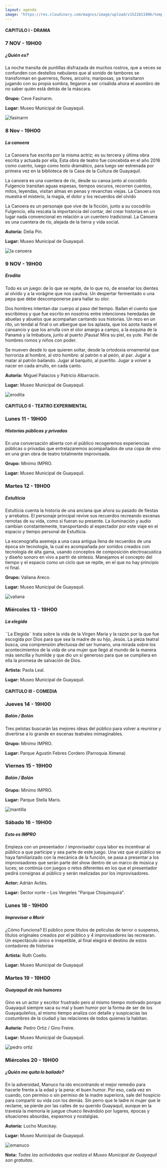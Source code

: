 ```yaml
---
layout: agenda
image: "https://res.cloudinary.com/magnvs/image/upload/v1522811906/temporary_timbbp.jpg"
---
```

#### CAPITULO I - DRAMA
### <i class="fa fa-star fa-lg star"></i> 7 NOV - 19H00

##### ¿Quién es?<br/>

La noche transita de puntillas disfrazada de muchos rostros, que a veces se confunden con destellos nebulares que al sonido de tambores se transforman en guerreros, flores, arcoíris; mariposas, ya transitaron jugando con su propia sombra, llegaron a ser crisálida ahora el asombro de no saber quién está detrás de la máscara.

**Grupo:** Ceve Fasinarm.

**Lugar:** Museo Municipal de Guayaquil.

![fasinarm](//res.cloudinary.com/magnvs/image/upload/v1573091186/nqjuhji3sdca8bruqwnv.jpg)

### <i class="fa fa-star fa-lg star"></i> 8 Nov - 19H00

##### La canoera

La Canoera fue escrita por la misma actriz; es su tercera y última obra escrita y actuada por ella, Esta obra de teatro fue concebida en el año 2016 como cuento, luego como texto dramático, para luego ser estrenada por primera vez en la biblioteca de la Casa de la Cultura de Guayaquil.

La canoera es una cuentera de río, desde su canoa junto al cocodrilo Fulgencio transitan aguas espesas, tiempos oscuros, recorren cuentos, mitos, leyendas, visitan almas en penas y revanchas viejas. La Canoera nos muestra el misterio, la magia, el dolor y los recuerdos del olvido

La Canoera es un personaje que vive de la ficción, junto a su cocodrilo Fulgencio, ella rescata la importancia del contar, del crear historias en un lugar nada convencional en relación a un cuentero tradicional. La Canoera es una cuentera de río, alejada de la tierra y vida social.

**Autoría:** Delia Pin.

**Lugar:** Museo Municipal de Guayaquil.

![la canoera](//res.cloudinary.com/magnvs/image/upload/v1573091185/dct9qef0rnnche7rsaw8.jpg)

### <i class="fa fa-star fa-lg star"></i> 9 NOV - 19H00

##### Erodita

Todo es un juego: de lo que se repite, de lo que no, de enseñar los dientes al olvido y a la vorágine que nos cautiva. Un despertar fermentado o una pepa que debe descomponerse para hallar su olor.

Dos hombres intentan dar cuerpo al paso del tiempo. Bailan el cuento que escribimos y que fue escrito en nosotros entre intenciones heredadas de abuelas y abuelos que acompañan cantando sus historias. Un rezo en un rito, un tendal al final o un albergue que los aplasta, que los azota hasta el cansancio y que los arrulla con el olor amargo a campo, a la esquina de la Panamá y la Imbabura, junto al puerto ¡Pausa! Mira su piel, es yute. Piel de hombres romos y niños con poder.

Se mueven desde lo que quieren soltar, desde la ortodoxia ornamental que horroriza al hombre, al otro hombre: al patrón o al peón, al par. Jugar a matar al patrón bailando. Jugar al barquito, al puertito. Jugar a volver a nacer en cada arrullo, en cada canto.

**Autoría:** Miguel Palacios y Patricio Albarracín.

**Lugar:** Museo Municipal de Guayaquil.

![erodita](//res.cloudinary.com/magnvs/image/upload/v1573091185/f3lccu2i0yleh6xza3om.jpg)

#### CAPITULO II - TEATRO EXPERIMENTAL
### <i class="fa fa-star fa-lg star"></i> Lunes 11 - 19H00

##### Historias públicas y privadas

En una conversación abierta con el público recogeremos experiencias públicas o privadas que entrelazaremos acompañados de una copa de vino en una gran obra de teatro totalmente improvisada.

**Grupo:** Mínimo IMPRO.

**Lugar:** Museo Municipal de Guayaquil.

### <i class="fa fa-star fa-lg star"></i> Martes 12 - 19H00

##### Estulticia

Estulticia cuenta la historia de una anciana que añora su pasado de fiestas y arrebatos. El personaje principal revive sus recuerdos recreando escenas remotas de su vida, como si fueran su presente. La iluminación y audio cambian constantemente, transportando al espectador por este viaje en el espacio y tiempo personal de Estulticia.

La escenografía asemeja a una casa antigua llena de recuerdos de una época sin tecnología, la cual es acompañada por sonidos creados con tecnología de alta gama, usando conceptos de composición electroacustica y diseño sonoro en vivo a partir de síntesis. Manejamos el concepto del tiempo y el espacio como un ciclo que se repite, en el que no hay principio ni final.

**Grupo:** Valiana Areco.

**Lugar:** Museo Municipal de Guayaquil.

![valiana](//res.cloudinary.com/magnvs/image/upload/v1573096954/sf6lpkewiakzpusvr3aw.jpg)

### <i class="fa fa-star fa-lg star"></i> Miércoles 13 - 19H00

##### La elegida

¨La Elegida¨ trata sobre la vida de la Virgen María y la razón por la que fue escogida por Dios para que sea la madre de su hijo, Jesús.
La pieza teatral busca, una comprensión afectuosa del ser humano, una mirada sobre los acontecimientos de la vida de una mujer que llegó al mundo de la manera más sencilla y humilde y que dio un sí generoso para que se cumpliera en ella la promesa de salvación de Dios.

**Artista:** Paola Leal.

**Lugar:** Museo Municipal de Guayaquil.

#### CAPITULO III - COMEDIA
### <i class="fa fa-star fa-lg star"></i> Jueves 14 - 19H00

##### Balón / Bolón

Tres pelotas buscarán las mejores ideas del público para volver a reunirse y divertirse a lo grande en escenas teatrales inimaginables.

**Grupo:** Mínimo IMPRO.

**Lugar:** Parque Agustín Febres Cordero (Parroquia Ximena)


### <i class="fa fa-star fa-lg star"></i> Viernes 15 - 19H00

##### Balón / Bolón

**Grupo:** Mínimo IMPRO.

**Lugar:** Parque Stella Maris.

![mantilla](//res.cloudinary.com/magnvs/image/upload/v1573097518/exijfwokbsealtz4wei6.jpg)

### <i class="fa fa-star fa-lg star"></i> Sábado 16 - 19H00

##### Esto es IMPRO

Empieza con un presentador / improvisador cuya labor es incentivar al público a que participe y sea parte de este juego. Una vez que el público se haya familiarizado con la mecánica de la función, se pasa a presentar a los improvisadores que serán parte del show dentro de un marco de música y luces; se continúa con juegos o retos diferentes en los que el presentador pedirá consignas al público y serán realizadas por los improvisadores.

**Actor:** Adrián Avilés.

**Lugar:** Sector norte – Los Vergeles "Parque Chiquinquirá".

### <i class="fa fa-star fa-lg star"></i> Lunes 18 - 19H00

##### Improvisar o Morir  

¿Cómo Funciona? El público pone títulos de películas de terror o suspenso, títulos originales creados por el público y 4 improvisadores las recrearan. Un espectáculo único e irrepetible, al final elegirá el destino de estos contadores de historias

**Artista:** Ruth Coello.

**Lugar:** Museo Municipal de Guayaquil

### <i class="fa fa-star fa-lg star"></i> Martes 19 - 19H00

##### Guayaquil de mis humores

Gino es un actor y escritor frustrado pero al mismo tiempo motivado porque Guayaquil siempre saca su mal y buen humor por la forma de ser de los Guayaquileños, al mismo tiempo analiza con detalle y suspicacias las costumbres de la ciudad y las relaciones de todos quienes la habitan.

**Autoría:** Pedro Ortiz / Gino Freire.

**Lugar:** Museo Municipal de Guayaquil.

![pedro ortiz](//res.cloudinary.com/magnvs/image/upload/v1573097158/x2z8x23oqp3loeh5gsep.jpg)

### <i class="fa fa-star fa-lg star"></i> Miércoles 20 - 19H00

##### ¿Quién me quita lo bailado?

En la adversidad, Manuco ha ido encontrando el mejor remedio para hacerle frente a la edad y la pena: el buen humor. Por eso, cada vez en cuando, con permiso o sin permiso de la madre superiora, sale del hospicio para compartir su vida con los demás. Sin perro que le ladre ni mujer que le reclame, se pierde por las calles de su querido Guayaquil, aunque en la travesía la memoria le juegue chueco llevándolo por lugares, épocas y situaciones absurdas, espasmos y nostalgias.

**Autoría:** Lucho Mueckay.

**Lugar:** Museo Municipal de Guayaquil.

![emanuco](//res.cloudinary.com/magnvs/image/upload/v1573096653/r02nq5befawxjtgcunkh.jpg)

**Nota:** *Todas las actividades que realiza el Museo Municipal de Guayaquil son gratuitas*.
